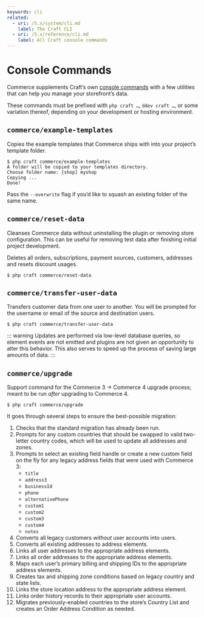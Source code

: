 ```yaml
---
keywords: cli
related:
  - uri: /5.x/system/cli.md
    label: The Craft CLI
  - uri: /5.x/reference/cli.md
    label: All Craft console commands
---
```

# Console Commands

Commerce supplements Craft’s own [console commands](/5.x/reference/cli.md) with a few utilities that can help you manage your storefront’s data.

These commands must be prefixed with `php craft …`, `ddev craft …`, or some variation thereof, depending on your development or hosting environment.

<See path="/5.x/system/cli.md" label="Console Commands" description="Learn more about Craft’s command-line interface." />

## `commerce/example-templates`

Copies the example templates that Commerce ships with into your project’s template folder.

```
$ php craft commerce/example-templates
A folder will be copied to your templates directory.
Choose folder name: [shop] myshop
Copying ...
Done!
```

Pass the `--overwrite` flag if you’d like to squash an existing folder of the same name.

## `commerce/reset-data`

Cleanses Commerce data without uninstalling the plugin or removing store configuration. This can be useful for removing test data after finishing initial project development.

Deletes all orders, subscriptions, payment sources, customers, addresses and resets discount usages.

```
$ php craft commerce/reset-data
```

## `commerce/transfer-user-data` <Since product="commerce" ver="4.3.0" feature="The customer data transfer command" />

Transfers customer data from one user to another. You will be prompted for the username or email of the source and destination users.

```
$ php craft commerce/transfer-user-data
```

::: warning
Updates are performed via low-level database queries, so element events are not emitted and plugins are not given an opportunity to alter this behavior. This also serves to speed up the process of saving large amounts of data.
:::

## `commerce/upgrade`

Support command for the Commerce 3 → Commerce 4 upgrade process; meant to be run _after_ upgrading to Commerce 4.

```
$ php craft commerce/upgrade
```

It goes through several steps to ensure the best-possible migration:

1. Checks that the standard migration has already been run.
2. Prompts for any custom countries that should be swapped to valid two-letter country codes, which will be used to update all addresses and zones.
3. Prompts to select an existing field handle or create a new custom field on the fly for any legacy address fields that were used with Commerce 3:
    - `title`
    - `address3`
    - `businessId`
    - `phone`
    - `alternativePhone`
    - `custom1`
    - `custom2`
    - `custom3`
    - `custom4`
    - `notes`
4. Converts all legacy customers _without_ user accounts into users.
5. Converts all existing addresses to address elements.
6. Links all user addresses to the appropriate address elements.
7. Links all order addresses to the appropriate address elements.
8. Maps each user’s primary billing and shipping IDs to the appropriate address elements.
9. Creates tax and shipping zone conditions based on legacy country and state lists.
10. Links the store location address to the appropriate address element.
11. Links order history records to their appropriate user accounts.
12. Migrates previously-enabled countries to the store’s Country List and creates an Order Address Condition as needed.
